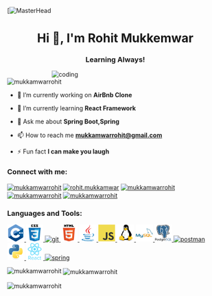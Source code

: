 [![MasterHead](https://camo.githubusercontent.com/1cc4a09c2e1425ea8299bad1e673df6139b484072801bede9a1d098a24981328/68747470733a2f2f692e6962622e636f2f6b3234343135622f4769746875622d42616e6e65722e676966)
<h1 align="center">Hi 👋, I'm Rohit Mukkemwar</h1>
<h3 align="center">Learning Always!</h3>
<img align="right" alt="coding" width="400" src="https://encrypted-tbn0.gstatic.com/images?q=tbn:ANd9GcQMw8u9XAejBmmCbaNBvfxpgOB4-0I44HhmdA&s">

<p align="left"> <img src="https://komarev.com/ghpvc/?username=mukkamwarrohit&label=Profile%20views&color=0e75b6&style=flat" alt="mukkamwarrohit" /> </p>

- 🔭 I’m currently working on **AirBnb Clone**

- 🌱 I’m currently learning **React Framework**

- 💬 Ask me about **Spring Boot,Spring**

- 📫 How to reach me **mukkamwarrohit@gmail.com**

- ⚡ Fun fact **I can make you laugh**

<h3 align="left">Connect with me:</h3>
<p align="left">
<a href="https://linkedin.com/in/rohit-mukkemwar-806aa2194" target="blank"><img align="center" src="https://raw.githubusercontent.com/rahuldkjain/github-profile-readme-generator/master/src/images/icons/Social/linked-in-alt.svg" alt="mukkamwarrohit" height="30" width="40" /></a>
<a href="https://instagram.com/rohit.mukkamwar" target="blank"><img align="center" src="https://raw.githubusercontent.com/rahuldkjain/github-profile-readme-generator/master/src/images/icons/Social/instagram.svg" alt="rohit.mukkamwar" height="30" width="40" /></a>
<a href="https://www.leetcode.com/mukkamwarrohit" target="blank"><img align="center" src="https://raw.githubusercontent.com/rahuldkjain/github-profile-readme-generator/master/src/images/icons/Social/leet-code.svg" alt="mukkamwarrohit" height="30" width="40" /></a>
<a href="https://www.hackerearth.com/mukkamwarrohit" target="blank"><img align="center" src="https://raw.githubusercontent.com/rahuldkjain/github-profile-readme-generator/master/src/images/icons/Social/hackerearth.svg" alt="mukkamwarrohit" height="30" width="40" /></a>
<a href="https://discord.gg/mukkamwarrohit" target="blank"><img align="center" src="https://raw.githubusercontent.com/rahuldkjain/github-profile-readme-generator/master/src/images/icons/Social/discord.svg" alt="mukkamwarrohit" height="30" width="40" /></a>
</p>

<h3 align="left">Languages and Tools:</h3>
<p align="left"> <a href="https://www.w3schools.com/cpp/" target="_blank" rel="noreferrer"> <img src="https://raw.githubusercontent.com/devicons/devicon/master/icons/cplusplus/cplusplus-original.svg" alt="cplusplus" width="40" height="40"/> </a> <a href="https://www.w3schools.com/css/" target="_blank" rel="noreferrer"> <img src="https://raw.githubusercontent.com/devicons/devicon/master/icons/css3/css3-original-wordmark.svg" alt="css3" width="40" height="40"/> </a> <a href="https://git-scm.com/" target="_blank" rel="noreferrer"> <img src="https://www.vectorlogo.zone/logos/git-scm/git-scm-icon.svg" alt="git" width="40" height="40"/> </a> <a href="https://www.w3.org/html/" target="_blank" rel="noreferrer"> <img src="https://raw.githubusercontent.com/devicons/devicon/master/icons/html5/html5-original-wordmark.svg" alt="html5" width="40" height="40"/> </a> <a href="https://www.java.com" target="_blank" rel="noreferrer"> <img src="https://raw.githubusercontent.com/devicons/devicon/master/icons/java/java-original.svg" alt="java" width="40" height="40"/> </a> <a href="https://developer.mozilla.org/en-US/docs/Web/JavaScript" target="_blank" rel="noreferrer"> <img src="https://raw.githubusercontent.com/devicons/devicon/master/icons/javascript/javascript-original.svg" alt="javascript" width="40" height="40"/> </a> <a href="https://www.linux.org/" target="_blank" rel="noreferrer"> <img src="https://raw.githubusercontent.com/devicons/devicon/master/icons/linux/linux-original.svg" alt="linux" width="40" height="40"/> </a> <a href="https://www.mysql.com/" target="_blank" rel="noreferrer"> <img src="https://raw.githubusercontent.com/devicons/devicon/master/icons/mysql/mysql-original-wordmark.svg" alt="mysql" width="40" height="40"/> </a> <a href="https://www.postgresql.org" target="_blank" rel="noreferrer"> <img src="https://raw.githubusercontent.com/devicons/devicon/master/icons/postgresql/postgresql-original-wordmark.svg" alt="postgresql" width="40" height="40"/> </a> <a href="https://postman.com" target="_blank" rel="noreferrer"> <img src="https://www.vectorlogo.zone/logos/getpostman/getpostman-icon.svg" alt="postman" width="40" height="40"/> </a> <a href="https://www.python.org" target="_blank" rel="noreferrer"> <img src="https://raw.githubusercontent.com/devicons/devicon/master/icons/python/python-original.svg" alt="python" width="40" height="40"/> </a> <a href="https://reactjs.org/" target="_blank" rel="noreferrer"> <img src="https://raw.githubusercontent.com/devicons/devicon/master/icons/react/react-original-wordmark.svg" alt="react" width="40" height="40"/> </a> <a href="https://spring.io/" target="_blank" rel="noreferrer"> <img src="https://www.vectorlogo.zone/logos/springio/springio-icon.svg" alt="spring" width="40" height="40"/> </a> </p>

<p><img align="left" src="https://github-readme-stats.vercel.app/api/top-langs?username=mukkamwarrohit&show_icons=true&locale=en&layout=compact" alt="mukkamwarrohit" /></p>

<p>&nbsp;<img align="center" src="https://github-readme-stats.vercel.app/api?username=mukkamwarrohit&show_icons=true&locale=en" alt="mukkamwarrohit" /></p>

<p><img align="center" src="https://github-readme-streak-stats.herokuapp.com/?user=mukkamwarrohit&" alt="mukkamwarrohit" /></p>
